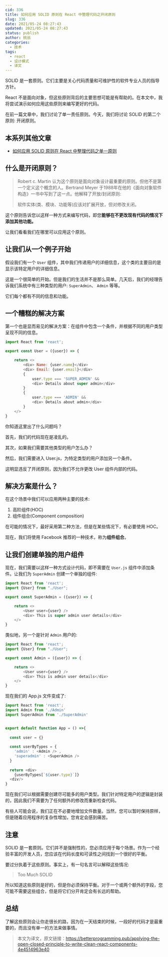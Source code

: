 ```yaml
---
cid: 336
title: 如何应用 SOLID 原则在 React 中整理代码之开闭原则
slug: 336
date: 2021/05-24 08:27:43
updated: 2021/05-24 08:27:43
status: publish
author: 桃翁
categories: 
  - 技术
tags: 
  - react
  - 设计模式
  - 译文
---
```



SOLID 是一套原则。它们主要是关心代码质量和可维护性的软件专业人员的指导方针。

React 不是面向对象，但这些原则背后的主要思想可能是有帮助的。在本文中，我将尝试演示如何应用这些原则来编写更好的代码。

在前一篇文章中，我们讨论了单一责任原则。今天，我们将讨论 SOLID 的第二个原则: 开闭原则。

## 本系列其他文章

- [如何应用 SOLID 原则在 React 中整理代码之单一原则](https://mp.weixin.qq.com/s/oOcoy5rJwqH939MIOrgaiA)

## 什么是开闭原则？

> Robert c. Martin 认为这个原则是面向对象设计最重要的原则。但他不是第一个定义这个概念的人。Bertrand Meyer 于1988年在他的《面向对象软件构造》一书中写到了这一点。他解释了开放/封闭原则:
>
> 软件实体(类、模块、功能等)应该对扩展开放，但对修改关闭。

这个原则告诉您以这样一种方式来编写代码，即您**能够在不更改现有代码的情况下添加其他功能。**

让我们看看我们在哪里可以应用这个原则。

## 让我们从一个例子开始

假设我们有一个 `User` 组件，其中我们传递用户的详细信息，这个类的主要目的是显示该特定用户的详细信息。

这是一个很简单的开始。但是我们的生活并不是那么简单。几天后，我们的经理告诉我们系统中有三种类型的用户: `SuperAdmin`、 `Admin` 等等。

它们每个都有不同的信息和功能。

## 一个糟糕的解决方案

第一个也是显而易见的解决方案：在组件中包含一个条件，并根据不同的用户类型呈现不同的信息。

```javascript
import React from 'react';

export const User = ({user}) => {

    return <>
        <div> Name: {user.name}</div>
        <div> Email: {user.email}</div>
        {
            user.type === 'SUPER_ADMIN' &&
            <div> Details about super admin</div>
        }
        {
            user.type === 'ADMIN' &&
            <div> Details about admin</div>
        }
    </>
}
```

你知道这里出了什么问题吗？

首先，我们的代码现在是凌乱的。

其次，如果我们需要其他类型的用户怎么办？

然后，我们需要进入 User.js，为特定类型的用户添加另一个条件。

这明显违反了开闭原则，因为我们不允许更改 User 组件内部的代码。

## 解决方案是什么？

在这个场景中我们可以应用两种主要的技术:

1. 高阶组件(HOC)
2. 组件组合(Component composition)

在可能的情况下，最好采用第二种方法，但是在某些情况下，有必要使用 HOC。

现在，我们将使用 Facebook 推荐的一种技术，称为**组件组合**。

## 让我们创建单独的用户组件

现在，我们需要以这样一种方式设计代码，即不需要在 `User.js` 组件中添加条件。让我们为 `SuperAdmin` 创建一个单独的组件:

```javascript
import React from 'react';
import {User} from "./User";

export const SuperAdmin = ({user}) => {

    return <>
        <User user={user} />
        <div> This is super admin user details</div>
    </>
}
```

类似地，另一个是针对 `Admin` 用户的:

```javascript
import React from 'react';
import {User} from "./User";

export const Admin = ({user}) => {

    return <>
        <User user={user} />
        <div> This is admin user details</div>
    </>
}
```

现在我们的 App.js 文件变成了:

```javascript
import React from 'react';
import Admin from './Admin'
import SuperAdmin from './SuperAdmin'


export default function App = () =>{
  
  const user = {}
  
  const userByTypes = {
    'admin' : <Admin /> ,
    'superadmin' : <SuperAdmin />
  }
  
  return <div>
    {userByTypes[`${user.type}`]}
  <div/>
}
```

现在我们可以根据需要创建尽可能多的用户类型。我们针对特定用户的逻辑是封装的，因此我们不需要为了任何额外的修改而重新检查代码。

有些人可能会说，我们正在不必要地增加文件数量。当然，您可以暂时保持原样，但是随着应用程序的复杂性增加，您肯定会感到痛苦。

## 注意

SOLID 是一套原则。它们并不是强制性的，您必须应用于每个场景。作为一个经验丰富的开发人员，您应该在代码长度和可读性之间找到一个很好的平衡。

要过分执着于这些原则。事实上，有一句名言可以解释这些情况:

> Too Much SOLID

所以知道这些原则是好的，但是你必须保持平衡。对于一个或两个额外的字段，您可能不需要这些组合，但是将它们分开肯定会有长远的帮助。

## 总结

了解这些原则会让你走很长的路，因为在一天结束的时候，一段好的代码才是最重要的，而且没有单一的方法来做事情。

> 本文为译文，原文链接：https://betterprogramming.pub/applying-the-open-closed-principle-to-write-clean-react-components-4e4514963e40



